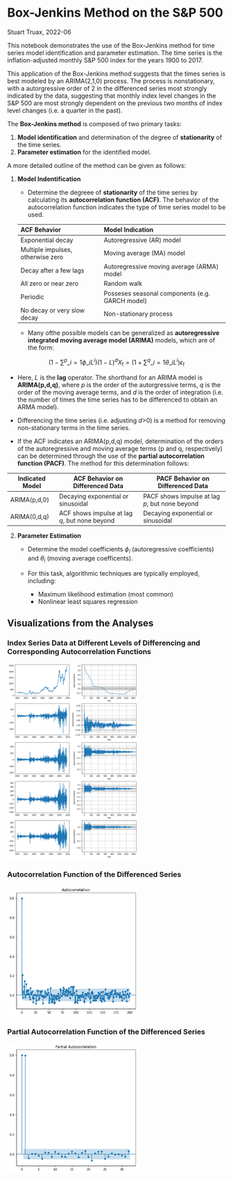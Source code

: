 # Box-Jenkins Method on the S&P 500

Stuart Truax, 2022-06

This notebook demonstrates the use of the Box-Jenkins method for time series model identification and parameter estimation. The time series is the inflation-adjusted monthly S&P 500 index for the years 1900 to 2017.

This application of the Box-Jenkins method suggests that the times series is best modeled by an ARIMA(2,1,0) process. The process is nonstationary, with a autorgressive order of 2 in the differenced series most strongly indicated by the data, suggesting that monthly index level changes in the S&P 500 are most strongly dependent on the previous two months of index level changes (i.e. a quarter in the past).


The __Box-Jenkins method__ is composed of two primary tasks:

1. __Model identification__ and determination of the degree of __stationarity__ of the time series.
2. __Parameter estimation__ for the identified model.

A more detailed outline of the method can be given as follows:

1. __Model Indentification__
    * Determine the degreee of __stationarity__ of the time series by calculating its __autocorrelation function (ACF)__. The behavior of the autocorrelation function indicates the type of time series model to be used.

    | ACF Behavior| Model Indication |
    | ------------ | ---------------- |
    | Exponential decay| Autoregressive (AR) model|
    | Multiple impulses, otherwise zero   | Moving average (MA) model        |
    | Decay after a few lags | Autoregressive moving average (ARMA) model|
    | All zero or near zero | Random walk |
    | Periodic | Posseses seasonal components (e.g. GARCH model) |
    | No decay or very slow decay| Non-stationary process |

    * Many  ofthe possible models can be generalized as __autoregressive integrated moving average model (ARIMA)__ models, which are of the form:

$$ \left( 1- \sum^{p}\_{i=1} \phi\_{i} L^{i} \right) (1-L)^{d} X_t  = \left( 1 + \sum^{q}\_{i=1} \theta\_{i} L^{i} \right)\epsilon_t $$

* Here, $L$ is the __lag__ operator. The shorthand for an ARIMA model is __ARIMA(p,d,q)__, where $p$ is the order of the autorgressive terms, $q$ is the order of the moving average terms, and $d$ is the order of integration (i.e. the number of times the time series has to be differenced to obtain an ARMA model).
* Differencing the time series (i.e. adjusting $d$>0) is a method for removing non-stationary terms in the time series.

* If the ACF indicates an ARIMA(p,d,q) model, determination of the orders of the autoregressive and moving average terms (p and q, respectively) can be determined through the use of the __partial autocorrelation function (PACF)__. The method for this determination follows:


| Indicated Model| ACF Behavior on Differenced Data | PACF Behavior on Differenced Data |
| ------------ | ---------------- |  ---------------- |
| ARIMA(p,d,0) |   Decaying exponential or sinusoidal | PACF shows impulse at lag $p$, but none beyond |
| ARIMA(0,d,q) | ACF shows impulse at lag $q$, but none beyond|   Decaying exponential or sinusoidal |



2. __Parameter Estimation__

    * Determine the model coefficients $\phi_i$ (autoregressive coefficients) and $\theta_i$ (moving average coefficents).
    * For this task, algorithmic techniques are typically employed, including:

        * Maximum likelihood estimation (most common)
        * Nonlinear least squares regression



## Visualizations from the Analyses

### Index Series Data at Different Levels of Differencing and Corresponding Autocorrelation Functions
<img src="output_14_0.png" width="300">

### Autocorrelation Function of the Differenced Series
<img src="output_41_0.png" width="300">

### Partial Autocorrelation Function of the Differenced Series
<img src="output_44_0.png" width="300">
